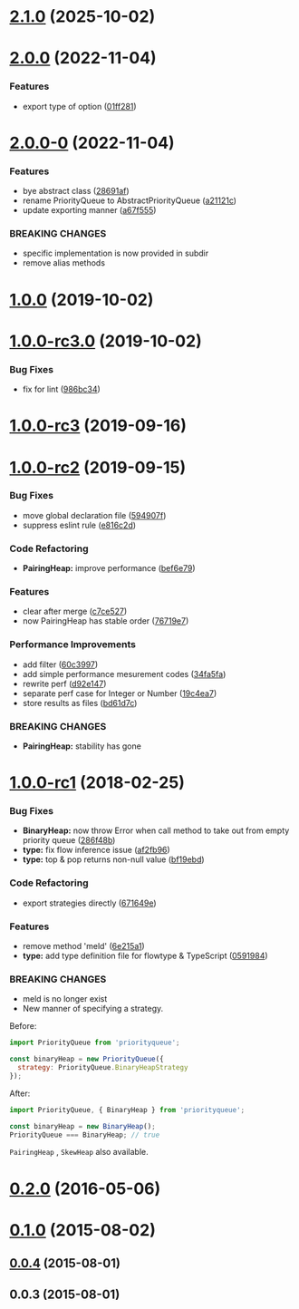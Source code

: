 # [2.1.0](https://github.com/berlysia/priorityqueuejs/compare/v2.0.0...v2.1.0) (2025-10-02)



# [2.0.0](https://github.com/berlysia/priorityqueuejs/compare/v2.0.0-0...v2.0.0) (2022-11-04)


### Features

* export type of option ([01ff281](https://github.com/berlysia/priorityqueuejs/commit/01ff2810dd2106b5da7de494aa4cb926d3a2c6b9))



# [2.0.0-0](https://github.com/berlysia/priorityqueuejs/compare/v1.0.0...v2.0.0-0) (2022-11-04)


### Features

* bye abstract class ([28691af](https://github.com/berlysia/priorityqueuejs/commit/28691afcd457b3ed6f8a7ed00ca3287b85e1e6cb))
* rename PriorityQueue to AbstractPriorityQueue ([a21121c](https://github.com/berlysia/priorityqueuejs/commit/a21121c05fe5122ab821b5edf4760dcb097368f7))
* update exporting manner ([a67f555](https://github.com/berlysia/priorityqueuejs/commit/a67f555c2d482a8e65efa2183a513377100594d6))


### BREAKING CHANGES

* specific implementation is now provided in subdir
* remove alias methods



# [1.0.0](https://github.com/berlysia/priorityqueuejs/compare/v1.0.0-rc3.0...v1.0.0) (2019-10-02)



# [1.0.0-rc3.0](https://github.com/berlysia/priorityqueuejs/compare/v1.0.0-rc3...v1.0.0-rc3.0) (2019-10-02)


### Bug Fixes

* fix for lint ([986bc34](https://github.com/berlysia/priorityqueuejs/commit/986bc34f8cb48e7ea0c982101c1db535b69273d3))



# [1.0.0-rc3](https://github.com/berlysia/priorityqueuejs/compare/v1.0.0-rc2...v1.0.0-rc3) (2019-09-16)



# [1.0.0-rc2](https://github.com/berlysia/priorityqueuejs/compare/v1.0.0-rc1...v1.0.0-rc2) (2019-09-15)


### Bug Fixes

* move global declaration file ([594907f](https://github.com/berlysia/priorityqueuejs/commit/594907f42c4388e9e64571a1951621d177f48079))
* suppress eslint rule ([e816c2d](https://github.com/berlysia/priorityqueuejs/commit/e816c2dfb043d54a656c7d9b7751fcd365698aae))


### Code Refactoring

* **PairingHeap:** improve performance ([bef6e79](https://github.com/berlysia/priorityqueuejs/commit/bef6e79ad2ff4a185a4451b3d31f1e755c7487c7))


### Features

* clear after merge ([c7ce527](https://github.com/berlysia/priorityqueuejs/commit/c7ce527b976cbdae9a3949118345b14c58805279))
* now PairingHeap has stable order ([76719e7](https://github.com/berlysia/priorityqueuejs/commit/76719e7bf3710cf750933e881893239707a1a4a7))


### Performance Improvements

* add filter ([60c3997](https://github.com/berlysia/priorityqueuejs/commit/60c3997f889250414ed8015041416a6cd2e800c4))
* add simple performance mesurement codes ([34fa5fa](https://github.com/berlysia/priorityqueuejs/commit/34fa5fabadedf3b612ae4181747a23af79c9140a))
* rewrite perf ([d92e147](https://github.com/berlysia/priorityqueuejs/commit/d92e147f1bff7fff4b1b70ce9baaed272cda1e1e))
* separate perf case for Integer or Number ([19c4ea7](https://github.com/berlysia/priorityqueuejs/commit/19c4ea79c9d0b4c57018d458e8c63c0addff2b37))
* store results as files ([bd61d7c](https://github.com/berlysia/priorityqueuejs/commit/bd61d7c2ecb4c494f83b388ce8ae9a7325910052))


### BREAKING CHANGES

* **PairingHeap:** stability has gone



# [1.0.0-rc1](https://github.com/berlysia/priorityqueuejs/compare/v0.2.0...v1.0.0-rc1) (2018-02-25)


### Bug Fixes

* **BinaryHeap:** now throw Error when call method to take out from empty priority queue ([286f48b](https://github.com/berlysia/priorityqueuejs/commit/286f48b9f20a11246de1954a22a8d6f3729c5adf))
* **type:** fix flow inference issue ([af2fb96](https://github.com/berlysia/priorityqueuejs/commit/af2fb96c95ac66720c501614bf236e6f9591595f))
* **type:** top & pop returns non-null value ([bf19ebd](https://github.com/berlysia/priorityqueuejs/commit/bf19ebd20fdb34a738a6043065e3a4caccbbabe6))


### Code Refactoring

* export strategies directly ([671649e](https://github.com/berlysia/priorityqueuejs/commit/671649e72cad78e64accd1dc4ba88e1e41011f97))


### Features

* remove method 'meld' ([6e215a1](https://github.com/berlysia/priorityqueuejs/commit/6e215a1c02c4e5be76f377cbb1304ecfa8991a97))
* **type:** add type definition file for flowtype & TypeScript ([0591984](https://github.com/berlysia/priorityqueuejs/commit/0591984b974a8503fe68ad36ed5839caf475ea5e))


### BREAKING CHANGES

* meld is no longer exist
* New manner of specifying a strategy.

Before:
```js
import PriorityQueue from 'priorityqueue';

const binaryHeap = new PriorityQueue({
  strategy: PriorityQueue.BinaryHeapStrategy
});
```

After:
```js
import PriorityQueue, { BinaryHeap } from 'priorityqueue';

const binaryHeap = new BinaryHeap();
PriorityQueue === BinaryHeap; // true
```

`PairingHeap` , `SkewHeap` also available.



# [0.2.0](https://github.com/berlysia/priorityqueuejs/compare/v0.1.0...v0.2.0) (2016-05-06)



# [0.1.0](https://github.com/berlysia/priorityqueuejs/compare/v0.0.4...v0.1.0) (2015-08-02)



## [0.0.4](https://github.com/berlysia/priorityqueuejs/compare/v0.0.3...v0.0.4) (2015-08-01)



## 0.0.3 (2015-08-01)



